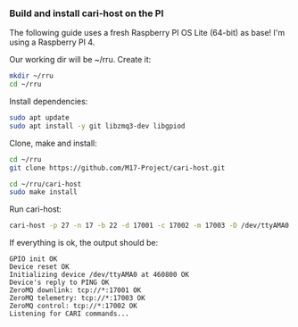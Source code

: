 ### Build and install cari-host on the PI

The following guide uses a fresh Raspberry PI OS Lite (64-bit) as base! I'm using a Raspberry PI 4.

Our working dir will be ~/rru. Create it:
```bash
mkdir ~/rru
cd ~/rru
```

Install dependencies:
```bash
sudo apt update
sudo apt install -y git libzmq3-dev libgpiod
```

Clone, make and install:
```bash
cd ~/rru
git clone https://github.com/M17-Project/cari-host.git

cd ~/rru/cari-host
sudo make install
```

Run cari-host:
```bash
cari-host -p 27 -n 17 -b 22 -d 17001 -c 17002 -m 17003 -D /dev/ttyAMA0 -S 460800
```

If everything is ok, the output should be:
```
GPIO init OK  
Device reset OK  
Initializing device /dev/ttyAMA0 at 460800 OK  
Device's reply to PING OK  
ZeroMQ downlink: tcp://*:17001 OK  
ZeroMQ telemetry: tcp://*:17003 OK  
ZeroMQ control: tcp://*:17002 OK  
Listening for CARI commands...
```